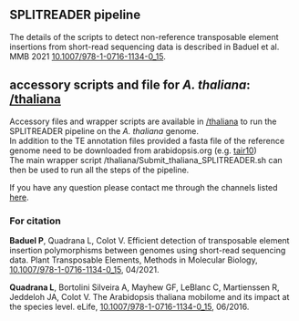 ## SPLITREADER pipeline 
The details of the scripts to detect non-reference transposable element insertions from short-read sequencing data is described in Baduel et al. MMB 2021 [10.1007/978-1-0716-1134-0_15](https://doi.org/10.1007/978-1-0716-1134-0_15). <br/>

## accessory scripts and file for _A. thaliana_: [/thaliana](/SPLITREADER/thaliana)
Accessory files and wrapper scripts are available in [/thaliana](/SPLITREADER/thaliana) to run the SPLITREADER pipeline on the _A. thaliana_ genome. <br/> 
In addition to the TE annotation files provided a fasta file of the reference genome need to be downloaded from arabidopsis.org (e.g. [tair10](https://www.arabidopsis.org/download/index-auto.jsp?dir=%2Fdownload_files%2FGenes%2FTAIR10_genome_release%2FTAIR10_chromosome_files)) <br/>
The main wrapper script /thaliana/Submit_thaliana_SPLITREADER.sh can then be used to run all the steps of the pipeline.  <br/>

If you have any question please contact me through the channels listed [here](http://pbaduel.com/about).

### For citation

**Baduel P**, Quadrana L, Colot V. Efficient detection of transposable element insertion polymorphisms between genomes using short-read sequencing data. Plant Transposable Elements, Methods in Molecular Biology, [10.1007/978-1-0716-1134-0_15](https://doi.org/10.1007/978-1-0716-1134-0_15), 04/2021.

**Quadrana L**, Bortolini Silveira A, Mayhew GF, LeBlanc C, Martienssen R, Jeddeloh JA, Colot V. The Arabidopsis thaliana mobilome and its impact at the species level. eLife, [10.1007/978-1-0716-1134-0_15](https://doi.org/10.7554/eLife.15716), 06/2016.

